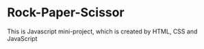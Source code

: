 # Rock-Paper-Scissor
This is Javascript mini-project,  which is created by HTML, CSS and JavaScript
